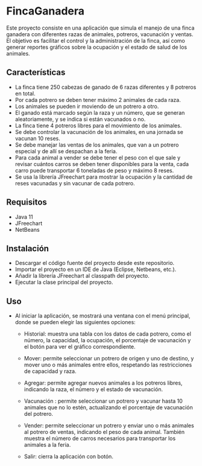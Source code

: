 # FincaGanadera

Este proyecto consiste en una aplicación que simula el manejo de una finca ganadera con diferentes razas de animales, potreros, vacunación y ventas. El objetivo es facilitar el control y la administración de la finca, así como generar reportes gráficos sobre la ocupación y el estado de salud de los animales.

## Características

- La finca tiene 250 cabezas de ganado de 6 razas diferentes y 8 potreros en total.
- Por cada potrero se deben tener máximo 2 animales de cada raza.
- Los animales se pueden ir moviendo de un potrero a otro.
- El ganado está marcado según la raza y un número, que se generan aleatoriamente, y se indica si están vacunados o no.
- La finca tiene 4 potreros libres para el movimiento de los animales.
- Se debe controlar la vacunación de los animales, en una jornada se vacunan 10 reses.
- Se debe manejar las ventas de los animales, que van a un potrero especial y de allí se despachan a la feria.
- Para cada animal a vender se debe tener el peso con el que sale y revisar cuántos carros se deben tener disponibles para la venta, cada carro puede transportar 6 toneladas de peso y máximo 8 reses.
- Se usa la librería JFreechart para mostrar la ocupación y la cantidad de reses vacunadas y sin vacunar de cada potrero.

## Requisitos

- Java 11
- JFreechart
- NetBeans

## Instalación

- Descargar el código fuente del proyecto desde este repositorio.
- Importar el proyecto en un IDE de Java (Eclipse, Netbeans, etc.).
- Añadir la librería JFreechart al classpath del proyecto.
- Ejecutar la clase principal del proyecto.

## Uso

- Al iniciar la aplicación, se mostrará una ventana con el menú principal, donde se pueden elegir las siguientes opciones:

  - Historial: muestra una tabla con los datos de cada potrero, como el número, la capacidad, la ocupación, el porcentaje de vacunación y el botón para ver el gráfico correspondiente.

  - Mover: permite seleccionar un potrero de origen y uno de destino, y mover uno o más animales entre ellos, respetando las restricciones de capacidad y raza.

  - Agregar: permite agregar nuevos animales a los potreros libres, indicando la raza, el número y el estado de vacunación.

  - Vacunación : permite seleccionar un potrero y vacunar hasta 10 animales que no lo estén, actualizando el porcentaje de vacunación del potrero.

  - Vender: permite seleccionar un potrero y enviar uno o más animales al potrero de ventas, indicando el peso de cada animal. También muestra el número de carros necesarios para transportar los animales a la feria.
  - Salir: cierra la aplicación con botón.


